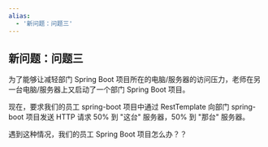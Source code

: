 ```yaml
---
alias: 
  - '新问题：问题三'
---
```


## 新问题：问题三

为了能够让减轻部门 Spring Boot 项目所在的电脑/服务器的访问压力，老师在另一台电脑/服务器上又启动了一个部门 Spring Boot 项目。

现在，要求我们的员工 spring-boot 项目中通过 RestTemplate 向部门 spring-boot 项目发送 HTTP 请求 50% 到 "这台" 服务器，50% 到 "那台" 服务器。

遇到这种情况，我们的员工 Spring Boot 项目怎么办？？

